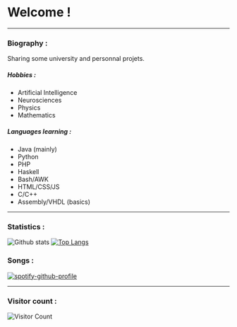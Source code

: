 <h1> Welcome ! </h1>

<hr>

<h3> Biography : </h3>

Sharing some university and personnal projets.

<h5><b>Hobbies :</b></h5>

- Artificial Intelligence
- Neurosciences
- Physics
- Mathematics

<h5><b>Languages learning :</b></h5>

- Java (mainly)
- Python
- PHP
- Haskell
- Bash/AWK
- HTML/CSS/JS
- C/C++
- Assembly/VHDL (basics)

<hr>

<h3> Statistics : </h3>

![Github stats](https://github-readme-stats.vercel.app/api?username=hanzopgp&theme=highcontrast&show_icons=true&count_private=true)
[![Top Langs](https://github-readme-stats.vercel.app/api/top-langs/?username=hanzopgp&layout=compact&langs_count=8&exclude_repo=Steganography)](https://github.com/anuraghazra/github-readme-stats)

<h3> Songs : </h3>

[![spotify-github-profile](https://spotify-github-profile.vercel.app/api/view?uid=4bfnbw32941fqfatn327dfeh5&cover_image=false&theme=default)](https://github.com/kittinan/spotify-github-profile)

<hr>

<h3> Visitor count : </h3>

![Visitor Count](https://profile-counter.glitch.me/hanzopgp/count.svg)

